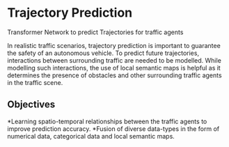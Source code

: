 # Trajectory Prediction #
Transformer Network to predict Trajectories for traffic agents

In realistic traffic scenarios, trajectory prediction is important to guarantee
the safety of an autonomous vehicle. To predict future trajectories,
interactions between surrounding traffic are needed to be modelled. While
modelling such interactions, the use of local semantic maps is helpful as it
determines the presence of obstacles and other surrounding traffic agents
in the traffic scene.

## Objectives ##
*Learning spatio-temporal relationships between the traffic agents to
improve prediction accuracy.
*Fusion of diverse data-types in the form of numerical data,
categorical data and local semantic maps.
